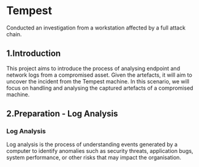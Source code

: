 # Tempest
Conducted an investigation from a workstation affected by a full attack chain.

## 1.Introduction
This project aims to introduce the process of analysing endpoint and network logs from a compromised asset. Given the artefacts, it will aim to uncover the incident from the Tempest machine. In this scenario, we will focus on handling and analysing the captured artefacts of a compromised machine.

## 2.Preparation - Log Analysis
### Log Analysis
Log analysis is the process of understanding events generated by a computer to identify anomalies such as security threats, application bugs, system performance, or other risks that may impact the organisation. 


